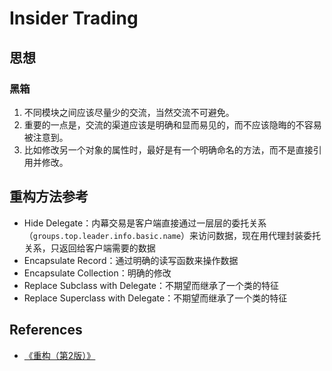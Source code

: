 # Insider Trading


## 思想
### 黑箱
1. 不同模块之间应该尽量少的交流，当然交流不可避免。
2. 重要的一点是，交流的渠道应该是明确和显而易见的，而不应该隐晦的不容易被注意到。
3. 比如修改另一个对象的属性时，最好是有一个明确命名的方法，而不是直接引用并修改。


## 重构方法参考
* Hide Delegate：内幕交易是客户端直接通过一层层的委托关系（`groups.top.leader.info.basic.name`）来访问数据，现在用代理封装委托关系，只返回给客户端需要的数据
* Encapsulate Record：通过明确的读写函数来操作数据
* Encapsulate Collection：明确的修改
* Replace Subclass with Delegate：不期望而继承了一个类的特征
* Replace Superclass with Delegate：不期望而继承了一个类的特征


## References
* [《重构（第2版）》](https://book.douban.com/subject/33400354/)
